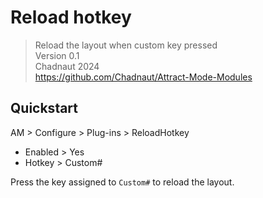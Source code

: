 # Reload hotkey

> Reload the layout when custom key pressed  
> Version 0.1  
> Chadnaut 2024  
> https://github.com/Chadnaut/Attract-Mode-Modules

## Quickstart

AM > Configure > Plug-ins > ReloadHotkey
- Enabled > Yes
- Hotkey > Custom#

Press the key assigned to `Custom#` to reload the layout.
